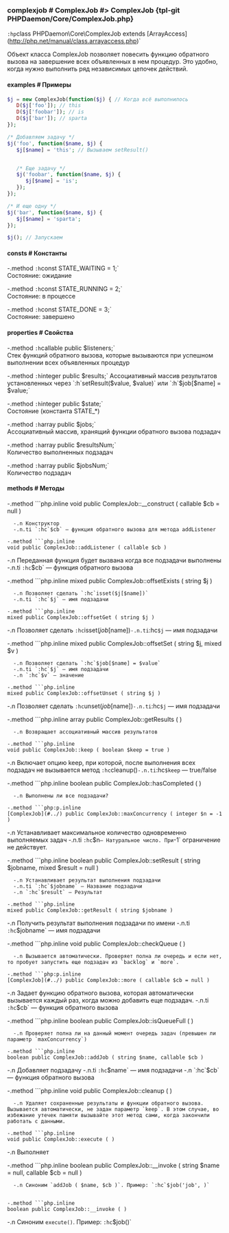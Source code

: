 ### complexjob # ComplexJob #> ComplexJob {tpl-git PHPDaemon/Core/ComplexJob.php}

`:hp`class PHPDaemon\Core\ComplexJob extends \[ArrayAccess](http://php.net/manual/class.arrayaccess.php)`

Объект класса ComplexJob позволяет повесить функцию обратного вызова на завершение всех объявленных в нем процедур. Это удобно, когда нужно выполнить ряд независимых цепочек действий.


#### examples # Примеры

```php
$j = new ComplexJob(function($j) { // Когда всё выполнилось
   D($j['foo']); // this
   D($j['foobar']); // is
   D($j['bar']); // sparta
});

/* Добавляем задачу */
$j('foo', function($name, $j) { 
   $j[$name] = 'this'; // Вызываем setResult()


   /* Еще задачу */
   $j('foobar', function($name, $j) { 
      $j[$name] = 'is';
   });
});

/* И еще одну */
$j('bar', function($name, $j) {
   $j[$name] = 'sparta';
});

$j(); // Запускаем
```

#### consts # Константы

 -.method `:h`const STATE_WAITING = 1;`  
 Состояние: ожидание

 -.method `:h`const STATE_RUNNING = 2;`  
 Состояние: в процессе

 -.method `:h`const STATE_DONE = 3;`  
 Состояние: завершено

#### properties # Свойства

 -.method `:h`callable public $listeners;`  
 Стек функций обратного вызова, которые вызываются при успешном выполнении всех объявленных процедур

 -.method `:h`integer public $results;`  
 Ассоциативный массив результатов установленных через `:h`setResult($value, $value)` или `:h`$job[$name] = $value;`

 -.method `:h`integer public $state;`  
Состояние (константа STATE_*) 

 -.method `:h`array public $jobs;`  
 Ассоциативный массив, хранящий функции обратного вызова подзадач

 -.method `:h`array public $resultsNum;`  
 Количество выполненных подзадач

 -.method `:h`array public $jobsNum;`  
 Количество подзадач
 
#### methods # Методы

 -.method ```php.inline
 void public ComplexJob::__construct ( callable $cb = null )
 ```
   -.n Конструктор
   -.n.ti `:hc`$cb` — функция обратного вызова для метода addListener

-.method ```php.inline
 void public ComplexJob::addListener ( callable $cb )
 ```
   -.n Переданная функция будет вызвана когда все подзадачи выполнены
   -.n.ti `:hc`$cb` — функция обратного вызова

 -.method ```php.inline
 mixed public ComplexJob::offsetExists ( string $j )
 ```
   -.n Позволяет сделать `:hc`isset($j[$name])`
   -.n.ti `:hc`$j` — имя подзадачи

 -.method ```php.inline
 mixed public ComplexJob::offsetGet ( string $j )
 ```
   -.n Позволяет сделать `:hc`isset($job[$name])`
   -.n.ti `:hc`$j` — имя подзадачи

 -.method ```php.inline
 mixed public ComplexJob::offsetSet ( string $j, mixed $v )
 ```
   -.n Позволяет сделать `:hc`$job[$name] = $value`
   -.n.ti `:hc`$j` — имя подзадачи
   -.n `:hc`$v` — значение

 -.method ```php.inline
 mixed public ComplexJob::offsetUnset ( string $j )
 ```
   -.n Позволяет сделать `:hc`unset($job[$name])`
   -.n.ti `:hc`$j` — имя подзадачи

 -.method ```php.inline
 array public ComplexJob::getResults ( )
 ```
   -.n Возвращает ассоциативный массив результатов

 -.method ```php.inline
 void public ComplexJob::keep ( boolean $keep = true )
 ```
   -.n Включает опцию keep, при которой, после выполнения всех подзадач не вызывается метод `:hc`cleanup()`
   -.n.ti `:hc`$keep` — true/false

 -.method ```php.inline
 boolean public ComplexJob::hasCompleted ( )
 ```
   -.n Выполнены ли все подзадачи?

 -.method ```php:p.inline
 [ComplexJob](#../) public ComplexJob::maxConcurrency ( integer $n = -1 )
 ```
   -.n Устанавливает максимальное количество одновременно выполняемых задач
   -.n.ti `:hc`$n` — Натуральное число. При `-1` ограничение не действует.

 -.method ```php.inline
 boolean public ComplexJob::setResult ( string $jobname, mixed $result = null )
 ```
   -.n Устанавливает результат выполнения подзадачи
   -.n.ti `:hc`$jobname` — Название подзадачи
   -.n `:hc`$result` — Результат

 -.method ```php.inline
 mixed public ComplexJob::getResult ( string $jobname )
 ```
   -.n Получить результат выполнения подзадачи по имени
   -.n.ti `:hc`$jobname` — имя подзадачи

 -.method ```php.inline
 void public ComplexJob::checkQueue ( )
 ```
   -.n Вызывается автоматически. Проверяет полна ли очередь и если нет, то пробует запустить еще подзадач из `backlog` и `more`.

 -.method ```php:p.inline
 [ComplexJob](#../) public ComplexJob::more ( callable $cb = null )
 ```
   -.n Задает функцию обратного вызова, которая автоматически вызывается каждый раз, когда можно добавить еще подзадач.
   -.n.ti `:hc`$cb` — функция обратного вызова

 -.method ```php.inline
 boolean public ComplexJob::isQueueFull ( )
 ```
   -.n Проверяет полна ли на данный момент очередь задач (превышен ли параметр `maxConcurrency`)

 -.method ```php.inline
 boolean public ComplexJob::addJob ( string $name, callable $cb )
 ```
   -.n Добавляет подзадачу
   -.n.ti `:hc`$name` — имя подзадачи
   -.n `:hc`$cb` — функция обратного вызова

 -.method ```php.inline
 void public ComplexJob::cleanup ( )
 ```
   -.n Удаляет сохраненные результаты и функции обратного вызова. Вызывается автоматически, не задан параметр `keep`. В этом случае, во избежание утечек памяти вызывайте этот метод сами, когда закончили работать с данными.

 -.method ```php.inline
 void public ComplexJob::execute ( )
 ```
   -.n Выполняет 

 -.method ```php.inline
 boolean public ComplexJob::__invoke ( string $name = null, callable $cb = null )
 ```
   -.n Синоним `addJob ( $name, $cb )`. Пример: `:hc`$job('job', )`


-.method ```php.inline
 boolean public ComplexJob::__invoke ( )
 ```
   -.n Синоним `execute()`. Пример: `:hc`$job()`
